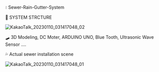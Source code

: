💧 Sewer-Rain-Gutter-System


🧺 SYSTEM STRCTURE

![KakaoTalk_20230110_031417048_02](https://user-images.githubusercontent.com/37481441/211378743-329dc970-1f47-4b0e-9053-345808fab31e.jpg)

🛹 3D Modeling, DC Moter, ARDUINO UNO, Blue Tooth, Ultrasonic Wave Sensor .... 

 
💦 Actual sewer installation scene

![KakaoTalk_20230110_031417048_01](https://user-images.githubusercontent.com/37481441/211379312-e3d14281-495a-4104-92d8-0b6cf274a91c.jpg)

 
